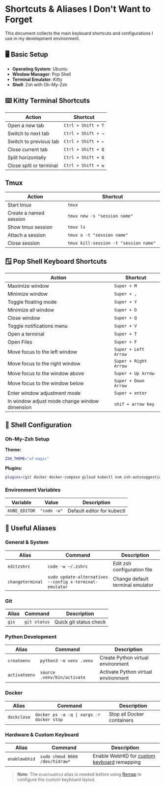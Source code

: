 # Shortcuts & Aliases I Don't Want to Forget

This document collects the main keyboard shortcuts and configurations I use in my development environment.

## 🖥️ Basic Setup

- **Operating System**: Ubuntu
- **Window Manager**: Pop Shell
- **Terminal Emulator**: Kitty
- **Shell**: Zsh with Oh-My-Zsh

## ⌨️ Kitty Terminal Shortcuts

| Action                   | Shortcut                |
|--------------------------|-------------------------|
| Open a new tab           | `Ctrl + Shift + T`      |
| Switch to next tab       | `Ctrl + Shift + →`      |
| Switch to previous tab   | `Ctrl + Shift + ←`      |
| Close current tab        | `Ctrl + Shift + Q`      |
| Split horizontally       | `Ctrl + Shift + O`      |
| Close split or terminal  | `Ctrl + Shift + w`      |

## Tmux

| Action                   | Shortcut                |
|--------------------------|------------------------------------------|
| Start tmux               | `tmux`                                   |
| Create a named session   | `tmux new -s "session name"`             |
| Show tmux session        | `tmux ls`                                |
| Attach a session         | `tmux a -t "session name"`               |
| Close session            | `tmux kill-session -t "session name" `   |



## 🪟 Pop Shell Keyboard Shortcuts

| Action                                         | Shortcut                  |
|------------------------------------------------|---------------------------|
| Maximize window                                | `Super + M`               |
| Minimize window                                | `Super + ,`               |
| Toggle floating mode                           | `Super + Y`               |
| Minimize all window                            | `Super + D`               |
| Close window                                   | `Super + Q`               |
| Toggle notifications menu                      | `Super + V`               |
| Open a terminal                                | `Super + T`               |
| Open Files                                     | `Super + F`               |
| Move focus to the left window                  | `Super + Left Arrow`      |
| Move focus to the right window                 | `Super + Right Arrow`     |
| Move focus to the window above                 | `Super + Up Arrow`        |
| Move focus to the window below                 | `Super + Down Arrow`      |
| Enter window adjustment mode                   | `Super + enter`           |
| In window adjust mode change window dimension  | `shif + arrow key`        |

## 🐚 Shell Configuration

### Oh-My-Zsh Setup

**Theme:**
```bash
ZSH_THEME="af-magic"
```

**Plugins:**
```bash
plugins=(git docker docker-compose gcloud kubectl nvm zsh-autosuggestions zsh-syntax-highlighting)
```

### Environment Variables

| Variable        | Value           | Description                    |
|-----------------|-----------------|--------------------------------|
| `KUBE_EDITOR`   | `"code -w"`     | Default editor for kubectl    |

## 🔧 Useful Aliases

### General & System

| Alias              | Command                                              | Description                           |
|--------------------|------------------------------------------------------|---------------------------------------|
| `editzshrc`        | `code -w ~/.zshrc`                                  | Edit zsh configuration file           |
| `changeterminal`   | `sudo update-alternatives --config x-terminal-emulator` | Change default terminal emulator |

### Git

| Alias     | Command      | Description            |
|-----------|--------------|------------------------|
| `gis`     | `git status` | Quick git status check |

### Python Development

| Alias          | Command                        | Description                    |
|----------------|--------------------------------|--------------------------------|
| `createenv`    | `python3 -m venv .venv`        | Create Python virtual environment |
| `activateenv`  | `source .venv/bin/activate`    | Activate Python virtual environment |

### Docker

| Alias       | Command                              | Description                  |
|-------------|--------------------------------------|------------------------------|
| `dockclose` | `docker ps -a -q \| xargs -r docker stop` | Stop all Docker containers |

### Hardware & Custom Keyboard

| Alias          | Command                        | Description                                    |
|----------------|--------------------------------|------------------------------------------------|
| `enablewbhid`  | `sudo chmod 0666 /dev/hidraw*` | Enable WebHID for [custom keyboard](https://shop.yushakobo.jp/products/ergo68?srsltid=AfmBOooudKzfT2ei_vvEQ10X4z9P25RyCY7CwjRBGARdegu56czVlCKU) remapping |

> **Note**: The `enablewbhid` alias is needed before using [Remap](https://remap-keys.app/) to configure the custom keyboard layout.